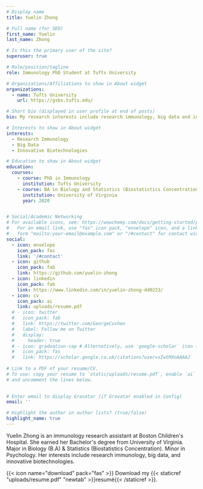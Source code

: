 ```yaml
---
# Display name
title: Yuelin Zhong

# Full name (for SEO)
first_name: Yuelin
last_name: Zhong

# Is this the primary user of the site?
superuser: true

# Role/position/tagline
role: Immunology PhD Student at Tufts University

# Organizations/Affiliations to show in About widget
organizations:
  - name: Tufts University
    url: https://gsbs.tufts.edu/

# Short bio (displayed in user profile at end of posts)
bio: My research interests include research immunology, big data and innovative biotechnologies.

# Interests to show in About widget
interests:
  - Research Immunology
  - Big Data
  - Innovative Biotechnologies

# Education to show in About widget
education:
  courses:
    - course: PhD in Immunology
      institution: Tufts University
    - course: BA in Biology and Statistics (Biostatistics Concentration). Minor in Psychology
      institution: University of Virginia
      year: 2020


# Social/Academic Networking
# For available icons, see: https://wowchemy.com/docs/getting-started/page-builder/#icons
#   For an email link, use "fas" icon pack, "envelope" icon, and a link in the
#   form "mailto:your-email@example.com" or "/#contact" for contact widget.
social:
  - icon: envelope
    icon_pack: fas
    link: '/#contact'
  - icon: github
    icon_pack: fab
    link: https://github.com/yuelin-zhong
  - icon: linkedin
    icon_pack: fab
    link: https://www.linkedin.com/in/yuelin-zhong-dd0223/
  - icon: cv
    icon_pack: ai
    link: uploads/resume.pdf
  # - icon: twitter
  #   icon_pack: fab
  #   link: https://twitter.com/GeorgeCushen
  #   label: Follow me on Twitter
  #   display:
  #     header: true
  # - icon: graduation-cap # Alternatively, use `google-scholar` icon from `ai` icon pack
  #   icon_pack: fas
  #   link: https://scholar.google.co.uk/citations?user=sIwtMXoAAAAJ
  
# Link to a PDF of your resume/CV.
# To use: copy your resume to `static/uploads/resume.pdf`, enable `ai` icons in `params.yaml`,
# and uncomment the lines below.
  

# Enter email to display Gravatar (if Gravatar enabled in Config)
email: ''

# Highlight the author in author lists? (true/false)
highlight_name: true
---
```


Yuelin Zhong is an immunology research assistant at Boston Children's Hospital. She earned her Bachelor's degree from University of Virginia. Major in Biology (B.A) & Statistics (Biostatistics Concentration). Minor in Psychology. Her interests include research immunology, big data, and innovative biotechnologies.

{{< icon name="download" pack="fas" >}} Download my {{< staticref "uploads/resume.pdf" "newtab" >}}resumé{{< /staticref >}}.
